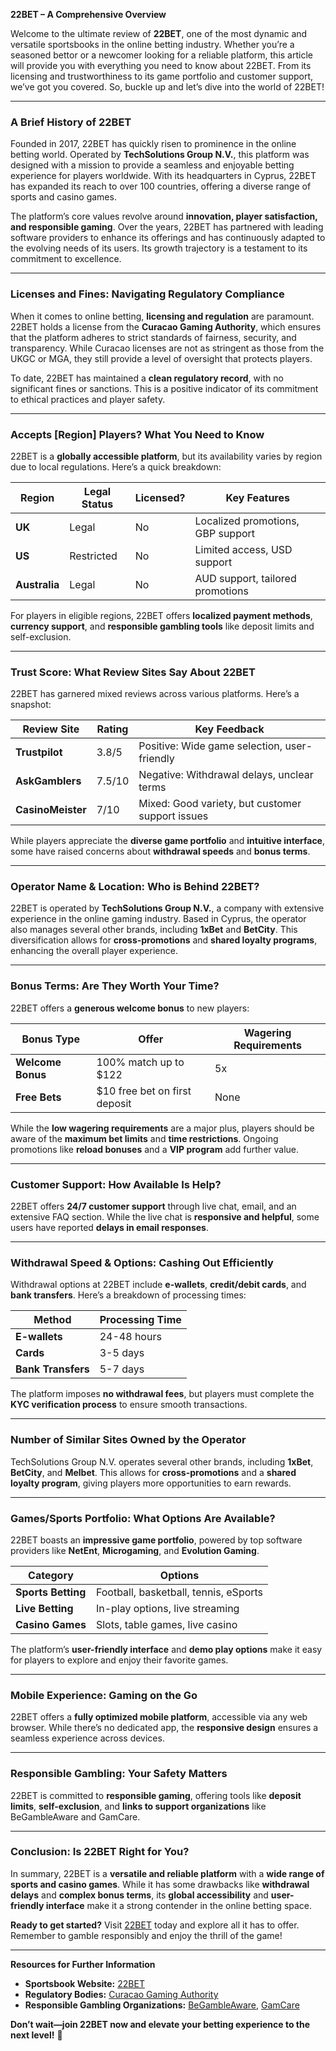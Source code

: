 **22BET – A Comprehensive Overview**  

Welcome to the ultimate review of **22BET**, one of the most dynamic and versatile sportsbooks in the online betting industry. Whether you’re a seasoned bettor or a newcomer looking for a reliable platform, this article will provide you with everything you need to know about 22BET. From its licensing and trustworthiness to its game portfolio and customer support, we’ve got you covered. So, buckle up and let’s dive into the world of 22BET!  

---

### **A Brief History of 22BET**  
Founded in 2017, 22BET has quickly risen to prominence in the online betting world. Operated by **TechSolutions Group N.V.**, this platform was designed with a mission to provide a seamless and enjoyable betting experience for players worldwide. With its headquarters in Cyprus, 22BET has expanded its reach to over 100 countries, offering a diverse range of sports and casino games.  

The platform’s core values revolve around **innovation, player satisfaction, and responsible gaming**. Over the years, 22BET has partnered with leading software providers to enhance its offerings and has continuously adapted to the evolving needs of its users. Its growth trajectory is a testament to its commitment to excellence.  

---

### **Licenses and Fines: Navigating Regulatory Compliance**  
When it comes to online betting, **licensing and regulation** are paramount. 22BET holds a license from the **Curacao Gaming Authority**, which ensures that the platform adheres to strict standards of fairness, security, and transparency. While Curacao licenses are not as stringent as those from the UKGC or MGA, they still provide a level of oversight that protects players.  

To date, 22BET has maintained a **clean regulatory record**, with no significant fines or sanctions. This is a positive indicator of its commitment to ethical practices and player safety.  

---

### **Accepts [Region] Players? What You Need to Know**  
22BET is a **globally accessible platform**, but its availability varies by region due to local regulations. Here’s a quick breakdown:  

| **Region**       | **Legal Status** | **Licensed?** | **Key Features**                     |  
|-------------------|------------------|---------------|--------------------------------------|  
| **UK**           | Legal            | No            | Localized promotions, GBP support    |  
| **US**           | Restricted       | No            | Limited access, USD support          |  
| **Australia**    | Legal            | No            | AUD support, tailored promotions     |  

For players in eligible regions, 22BET offers **localized payment methods**, **currency support**, and **responsible gambling tools** like deposit limits and self-exclusion.  

---

### **Trust Score: What Review Sites Say About 22BET**  
22BET has garnered mixed reviews across various platforms. Here’s a snapshot:  

| **Review Site**   | **Rating** | **Key Feedback**                              |  
|--------------------|------------|-----------------------------------------------|  
| **Trustpilot**    | 3.8/5      | Positive: Wide game selection, user-friendly  |  
| **AskGamblers**   | 7.5/10     | Negative: Withdrawal delays, unclear terms    |  
| **CasinoMeister** | 7/10       | Mixed: Good variety, but customer support issues |  

While players appreciate the **diverse game portfolio** and **intuitive interface**, some have raised concerns about **withdrawal speeds** and **bonus terms**.  

---

### **Operator Name & Location: Who is Behind 22BET?**  
22BET is operated by **TechSolutions Group N.V.**, a company with extensive experience in the online gaming industry. Based in Cyprus, the operator also manages several other brands, including **1xBet** and **BetCity**. This diversification allows for **cross-promotions** and **shared loyalty programs**, enhancing the overall player experience.  

---

### **Bonus Terms: Are They Worth Your Time?**  
22BET offers a **generous welcome bonus** to new players:  

| **Bonus Type**       | **Offer**                          | **Wagering Requirements** |  
|-----------------------|------------------------------------|---------------------------|  
| **Welcome Bonus**     | 100% match up to $122              | 5x                        |  
| **Free Bets**         | $10 free bet on first deposit      | None                      |  

While the **low wagering requirements** are a major plus, players should be aware of the **maximum bet limits** and **time restrictions**. Ongoing promotions like **reload bonuses** and a **VIP program** add further value.  

---

### **Customer Support: How Available Is Help?**  
22BET offers **24/7 customer support** through live chat, email, and an extensive FAQ section. While the live chat is **responsive and helpful**, some users have reported **delays in email responses**.  

---

### **Withdrawal Speed & Options: Cashing Out Efficiently**  
Withdrawal options at 22BET include **e-wallets**, **credit/debit cards**, and **bank transfers**. Here’s a breakdown of processing times:  

| **Method**         | **Processing Time** |  
|---------------------|---------------------|  
| **E-wallets**       | 24-48 hours         |  
| **Cards**           | 3-5 days            |  
| **Bank Transfers**  | 5-7 days            |  

The platform imposes **no withdrawal fees**, but players must complete the **KYC verification process** to ensure smooth transactions.  

---

### **Number of Similar Sites Owned by the Operator**  
TechSolutions Group N.V. operates several other brands, including **1xBet**, **BetCity**, and **Melbet**. This allows for **cross-promotions** and a **shared loyalty program**, giving players more opportunities to earn rewards.  

---

### **Games/Sports Portfolio: What Options Are Available?**  
22BET boasts an **impressive game portfolio**, powered by top software providers like **NetEnt**, **Microgaming**, and **Evolution Gaming**.  

| **Category**        | **Options**                              |  
|----------------------|------------------------------------------|  
| **Sports Betting**   | Football, basketball, tennis, eSports    |  
| **Live Betting**     | In-play options, live streaming          |  
| **Casino Games**     | Slots, table games, live casino          |  

The platform’s **user-friendly interface** and **demo play options** make it easy for players to explore and enjoy their favorite games.  

---

### **Mobile Experience: Gaming on the Go**  
22BET offers a **fully optimized mobile platform**, accessible via any web browser. While there’s no dedicated app, the **responsive design** ensures a seamless experience across devices.  

---

### **Responsible Gambling: Your Safety Matters**  
22BET is committed to **responsible gaming**, offering tools like **deposit limits**, **self-exclusion**, and **links to support organizations** like BeGambleAware and GamCare.  

---

### **Conclusion: Is 22BET Right for You?**  
In summary, 22BET is a **versatile and reliable platform** with a **wide range of sports and casino games**. While it has some drawbacks like **withdrawal delays** and **complex bonus terms**, its **global accessibility** and **user-friendly interface** make it a strong contender in the online betting space.  

**Ready to get started?** Visit [22BET](https://22bet.com) today and explore all it has to offer. Remember to gamble responsibly and enjoy the thrill of the game!  

---

**Resources for Further Information**  
- **Sportsbook Website:** [22BET](https://22bet.com)  
- **Regulatory Bodies:** [Curacao Gaming Authority](https://www.gaming-curacao.com)  
- **Responsible Gambling Organizations:** [BeGambleAware](https://www.begambleaware.org), [GamCare](https://www.gamcare.org.uk)  

**Don’t wait—join 22BET now and elevate your betting experience to the next level!** 🚀